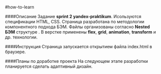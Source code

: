 #how-to-learn

####Описание
Задание **sprint 2 yandex-praktikum**.
Исользуются спецификации HTML, CSS.
Страница разработана по методологии компонентного подхода БЭМ. 
Файлы организованы согласно **Nested БЭМ** структуре . 
В верстке применены **flex**, **grid**, **animation**, **transform** и др. технологии.


####Инструкция
Страница запускается открытием файла index.html в браузере.

####Планы по доработке проекта
На следующем этапе разработки планируется сделать адаптивный дизайн.
